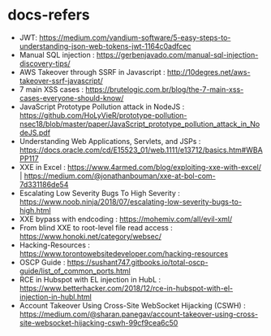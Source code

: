 # docs-refers
- JWT: https://medium.com/vandium-software/5-easy-steps-to-understanding-json-web-tokens-jwt-1164c0adfcec
- Manual SQL injection : https://gerbenjavado.com/manual-sql-injection-discovery-tips/
- AWS Takeover through SSRF in Javascript : http://10degres.net/aws-takeover-ssrf-javascript/
- 7 main XSS cases : https://brutelogic.com.br/blog/the-7-main-xss-cases-everyone-should-know/
- JavaScript Prototype Pollution attack in NodeJS : https://github.com/HoLyVieR/prototype-pollution-nsec18/blob/master/paper/JavaScript_prototype_pollution_attack_in_NodeJS.pdf
- Understanding Web Applications, Servlets, and JSPs : https://docs.oracle.com/cd/E15523_01/web.1111/e13712/basics.htm#WBAPP117
- XXE in Excel : https://www.4armed.com/blog/exploiting-xxe-with-excel/ | https://medium.com/@jonathanbouman/xxe-at-bol-com-7d331186de54
- Escalating Low Severity Bugs To High Severity  : https://www.noob.ninja/2018/07/escalating-low-severity-bugs-to-high.html
- XXE bypass with endcoding : https://mohemiv.com/all/evil-xml/
- From blind XXE to root-level file read access : https://www.honoki.net/category/websec/
- Hacking-Resources : https://www.torontowebsitedeveloper.com/hacking-resources
- OSCP Guide : https://sushant747.gitbooks.io/total-oscp-guide/list_of_common_ports.html
- RCE in Hubspot with EL injection in HubL : https://www.betterhacker.com/2018/12/rce-in-hubspot-with-el-injection-in-hubl.html
- Account Takeover Using Cross-Site WebSocket Hijacking (CSWH) : https://medium.com/@sharan.panegav/account-takeover-using-cross-site-websocket-hijacking-cswh-99cf9cea6c50
